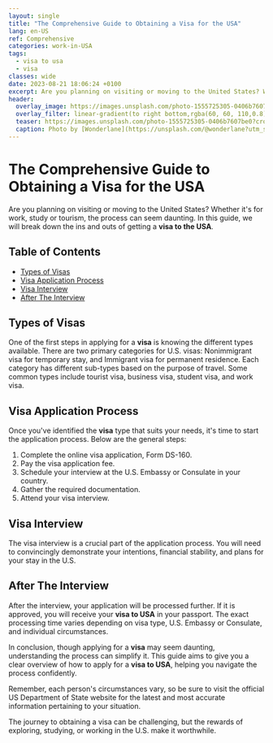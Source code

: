 ```yaml
---
layout: single
title: "The Comprehensive Guide to Obtaining a Visa for the USA"
lang: en-US
ref: Comprehensive
categories: work-in-USA
tags:
  - visa to usa
  - visa
classes: wide
date: 2023-08-21 18:06:24 +0100
excerpt: Are you planning on visiting or moving to the United States? Whether it's for work, study or tourism, the process can seem daunting.
header:
  overlay_image: https://images.unsplash.com/photo-1555725305-0406b7607be0?crop=entropy&cs=tinysrgb&fit=max&fm=jpg&ixid=M3w0Nzk0ODB8MHwxfHNlYXJjaHw1fHx2aXNhJTIwdG8lMjB1c2ElMkMlMjB2aXNhfGVufDB8MHx8fDE2OTI2Mzc1ODV8MA&ixlib=rb-4.0.3&q=80&w=1080
  overlay_filter: linear-gradient(to right bottom,rgba(60, 60, 110,0.8), rgba(178, 34, 52, 0.5))
  teaser: https://images.unsplash.com/photo-1555725305-0406b7607be0?crop=entropy&cs=tinysrgb&fit=max&fm=jpg&ixid=M3w0Nzk0ODB8MHwxfHNlYXJjaHw1fHx2aXNhJTIwdG8lMjB1c2ElMkMlMjB2aXNhfGVufDB8MHx8fDE2OTI2Mzc1ODV8MA&ixlib=rb-4.0.3&q=80&w=400
  caption: Photo by [Wonderlane](https://unsplash.com/@wonderlane?utm_source=wenospeakamericano&utm_medium=referral) on [Unsplash](https://unsplash.com/?utm_source=wenospeakamericano&utm_medium=referral)
---
```


# The Comprehensive Guide to Obtaining a Visa for the USA

Are you planning on visiting or moving to the United States? Whether it's for work, study or tourism, the process can seem daunting. In this guide, we will break down the ins and outs of getting a **visa to the USA**.

## Table of Contents

- [Types of Visas](#types-of-visas)
- [Visa Application Process](#visa-application-process)
- [Visa Interview](#visa-interview)
- [After The Interview](#after-the-interview)

## Types of Visas

One of the first steps in applying for a **visa** is knowing the different types available. There are two primary categories for U.S. visas: Nonimmigrant visa for temporary stay, and Immigrant visa for permanent residence. Each category has different sub-types based on the purpose of travel. Some common types include tourist visa, business visa, student visa, and work visa.

## Visa Application Process

Once you've identified the **visa** type that suits your needs, it's time to start the application process. Below are the general steps:

1. Complete the online visa application, Form DS-160.
2. Pay the visa application fee.
3. Schedule your interview at the U.S. Embassy or Consulate in your country.
4. Gather the required documentation.
5. Attend your visa interview.

## Visa Interview

The visa interview is a crucial part of the application process. You will need to convincingly demonstrate your intentions, financial stability, and plans for your stay in the U.S.

## After The Interview

After the interview, your application will be processed further. If it is approved, you will receive your **visa to USA** in your passport. The exact processing time varies depending on visa type, U.S. Embassy or Consulate, and individual circumstances.

In conclusion, though applying for a **visa** may seem daunting, understanding the process can simplify it. This guide aims to give you a clear overview of how to apply for a **visa to USA**, helping you navigate the process confidently.

Remember, each person's circumstances vary, so be sure to visit the official US Department of State website for the latest and most accurate information pertaining to your situation.

The journey to obtaining a visa can be challenging, but the rewards of exploring, studying, or working in the U.S. make it worthwhile.
